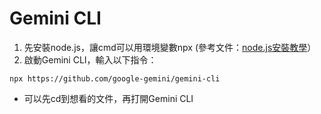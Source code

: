 # Gemini CLI
1. 先安裝node.js，讓cmd可以用環境變數npx (參考文件：[node.js安裝教學](Node.js/README.md)）
3. 啟動Gemini CLI，輸入以下指令：
```
npx https://github.com/google-gemini/gemini-cli
```
* 可以先cd到想看的文件，再打開Gemini CLI
